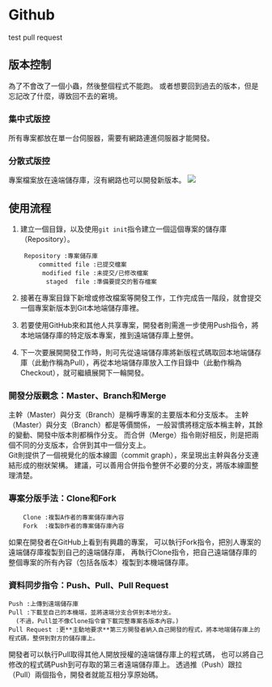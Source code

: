 # Github
test pull request

## 版本控制
為了不會改了一個小蟲，然後整個程式不能跑。
或者想要回到過去的版本，但是忘記改了什麼，導致回不去的窘境。
### 集中式版控
所有專案都放在單一台伺服器，需要有網路連進伺服器才能開發。
### 分散式版控
專案檔案放在遠端儲存庫，沒有網路也可以開發新版本。
   ![](https://hackmd.io/_uploads/SyZRJNm22.png)


## 使用流程
1. 建立一個目錄，以及使用`git init`指令建立一個這個專案的儲存庫（Repository）。

        Repository :專案儲存庫
            committed file :已提交檔案
             modified file :未提交/已修改檔案
              staged  file :準備要提交的暫存檔案
2. 接著在專案目錄下新增或修改檔案等開發工作，工作完成告一階段，就會提交一個專案新版本到Git本地端儲存庫裡。              

3. 若要使用GitHub來和其他人共享專案，開發者則需進一步使用Push指令，將本地端儲存庫的特定版本專案，推到遠端儲存庫上整併。

4. 下一次要展開開發工作時，則可先從遠端儲存庫將新版程式碼取回本地端儲存庫（此動作稱為Pull），再從本地端儲存庫放入工作目錄中（此動作稱為Checkout），就可繼續展開下一輪開發。

### 開發分版觀念：Master、Branch和Merge
主幹（Master）與分支（Branch）是稱呼專案的主要版本和分支版本。
主幹（Master）與分支（Branch）都是等價關係，
一般習慣將穩定版本稱主幹，其餘的變動、開發中版本則都稱作分支。
而合併（Merge）指令剛好相反，則是把兩個不同的分支版本，合併到其中一個分支上。
\
Git則提供了一個視覺化的版本線圖（commit graph），來呈現出主幹與各分支連結形成的樹狀架構。
建議，可以善用合併指令整併不必要的分支，將版本線圖整理清楚。


### 專案分版手法：Clone和Fork
        Clone :複製A作者的專案儲存庫內容
        Fork  :複製B作者的專案儲存庫內容
如果在開發者在GitHub上看到有興趣的專案，
可以執行Fork指令，把別人專案的遠端儲存庫複製到自己的遠端儲存庫，
再執行Clone指令，把自己遠端儲存庫的整個專案的所有內容（包括各版本）複製到本機端儲存庫。

### 資料同步指令：Push、Pull、Pull Request
    Push :上傳到遠端儲存庫
    Pull :下載至自己的本機端，並將遠端分支合併到本地分支。
      (不過，Pull並不像Clone指令會下載完整專案各版本內容。)
    Pull Request :更**主動地要求**第三方開發者納入自己開發的程式，將本地端儲存庫上的程式碼，整併到對方的儲存庫上。
開發者可以執行Pull取得其他人開放授權的遠端儲存庫上的程式碼，
也可以將自己修改的程式碼Push到可存取的第三者遠端儲存庫上。
透過推（Push）跟拉（Pull）兩個指令，開發者就能互相分享原始碼。
